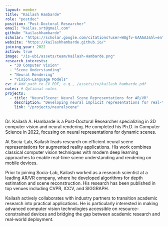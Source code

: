 ```yaml
---
layout: member
title: "Kailash Hambarde"
role: "postdoc"
position: "Post-Doctoral Researcher"
email: "kailas.srt@gmail.com"
github: "kailashhambarde"
scholar: "https://scholar.google.com/citations?user=W0gfv-UAAAAJ&hl=en"
website: "https://kailashhambarde.github.io/"
joining_year: 2022
active: true
image: "/is-ubi/assets/team/Kailash-Hambarde.png"
research_interests:
  - "3D Computer Vision"
  - "Scene Understanding"
  - "Neural Rendering"
  - "Vision-Language Models"
cv: # Add path to CV PDF, e.g., /assets/cv/kailash_hambarde.pdf
notes: # Optional notes
projects:
  - title: "NeuralScene: Neural Scene Representations for AR/VR"
    description: "Developing neural implicit representations for real-time scene reconstruction and rendering in augmented reality applications."
    link: "/projects/neuralscene"
---
```


Dr. Kailash A. Hambarde is a Post-Doctoral Researcher specializing in 3D computer vision and neural rendering. He completed his Ph.D. in Computer Science in 2022, focusing on neural representations for dynamic scenes.

At Socia-Lab, Kailash leads research on efficient neural scene representations for augmented reality applications. His work combines classical computer vision techniques with modern deep learning approaches to enable real-time scene understanding and rendering on mobile devices.

Prior to joining Socia-Lab, Kailash worked as a research scientist at a leading AR/VR company, where he developed algorithms for depth estimation and scene reconstruction. His research has been published in top venues including CVPR, ICCV, and SIGGRAPH.

Kailash actively collaborates with industry partners to transition academic research into practical applications. He is particularly interested in making advanced computer vision technologies accessible on resource-constrained devices and bridging the gap between academic research and real-world deployment.

